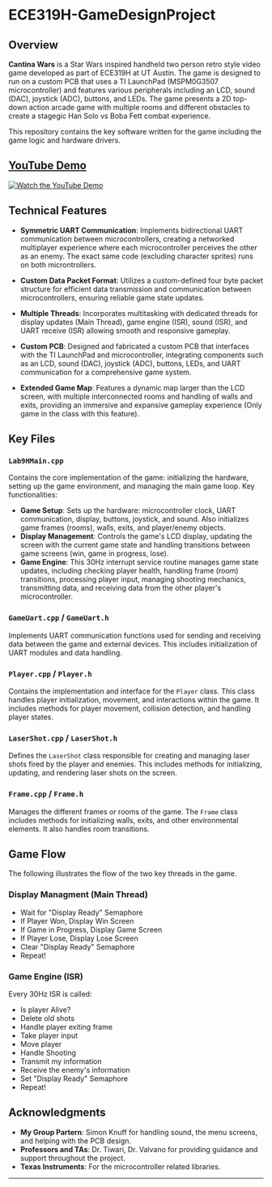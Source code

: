 # ECE319H-GameDesignProject

## Overview

**Cantina Wars** is a Star Wars inspired handheld two person retro style video game developed as part of ECE319H at UT Austin. The game is designed to run on a custom PCB that uses a TI LaunchPad (MSPM0G3507 microcontroller) and features various peripherals including an LCD, sound (DAC), joystick (ADC), buttons, and LEDs. The game presents a 2D top-down action arcade game with multiple rooms and different obstacles to create a stagegic Han Solo vs Boba Fett combat experience.

This repository contains the key software written for the game including the game logic and hardware drivers.

## [YouTube Demo](https://www.youtube.com/watch?v=pERT4R3idnI)

[![Watch the YouTube Demo](./CantinaWarsThumbnail.png)](https://www.youtube.com/watch?v=pERT4R3idnI)

## Technical Features

- **Symmetric UART Communication**: Implements bidirectional UART communication between microcontrollers, creating a networked multiplayer experience where each microcontroller perceives the other as an enemy. The exact same code (excluding character sprites) runs on both microntrollers.

- **Custom Data Packet Format**: Utilizes a custom-defined four byte packet structure for efficient data transmission and communication between microcontrollers, ensuring reliable game state updates.

- **Multiple Threads**: Incorporates multitasking with dedicated threads for display updates (Main Thread), game engine (ISR), sound (ISR), and UART receive (ISR) allowing smooth and responsive gameplay.

- **Custom PCB**: Designed and fabricated a custom PCB that interfaces with the TI LaunchPad and microcontroller, integrating components such as an LCD, sound (DAC), joystick (ADC), buttons, LEDs, and UART communication for a comprehensive game system.

- **Extended Game Map**: Features a dynamic map larger than the LCD screen, with multiple interconnected rooms and handling of walls and exits, providing an immersive and expansive gameplay experience (Only game in the class with this feature).

## Key Files

### `Lab9HMain.cpp`

Contains the core implementation of the game: initializing the hardware, setting up the game environment, and managing the main game loop. Key functionalities:

- **Game Setup**: Sets up the hardware: microcontroller clock, UART communication, display, buttons, joystick, and sound. Also initializes game frames (rooms), walls, exits, and player/enemy objects.
- **Display Management**: Controls the game's LCD display, updating the screen with the current game state and handling transitions between game screens (win, game in progress, lose).
- **Game Engine**: This 30Hz interrupt service routine manages game state updates, including checking player health, handling frame (room) transitions, processing player input, managing shooting mechanics, transmitting data, and receiving data from the other player's microcontroller.

### `GameUart.cpp` / `GameUart.h`

Implements UART communication functions used for sending and receiving data between the game and external devices. This includes initialization of UART modules and data handling.

### `Player.cpp` / `Player.h`

Contains the implementation and interface for the `Player` class. This class handles player initialization, movement, and interactions within the game. It includes methods for player movement, collision detection, and handling player states.

### `LaserShot.cpp` / `LaserShot.h`

Defines the `LaserShot` class responsible for creating and managing laser shots fired by the player and enemies. This includes methods for initializing, updating, and rendering laser shots on the screen.

### `Frame.cpp` / `Frame.h`

Manages the different frames or rooms of the game. The `Frame` class includes methods for initializing walls, exits, and other environmental elements. It also handles room transitions.

## Game Flow

The following illustrates the flow of the two key threads in the game.

### **Display Managment (Main Thread)**

- Wait for "Display Ready" Semaphore
- If Player Won, Display Win Screen
- If Game in Progress, Display Game Screen
- If Player Lose, Display Lose Screen
- Clear "Display Ready" Semaphore
- Repeat!

### **Game Engine (ISR)**

Every 30Hz ISR is called:

- Is player Alive?
- Delete old shots
- Handle player exiting frame
- Take player input
- Move player
- Handle Shooting
- Transmit my information
- Receive the enemy's information
- Set "Display Ready" Semaphore
- Repeat!

## Acknowledgments

- **My Group Partern**: Simon Knuff for handling sound, the menu screens, and helping with the PCB design.
- **Professors and TAs**: Dr. Tiwari, Dr. Valvano for providing guidance and support throughout the project.
- **Texas Instruments**: For the microcontroller related libraries.

---
